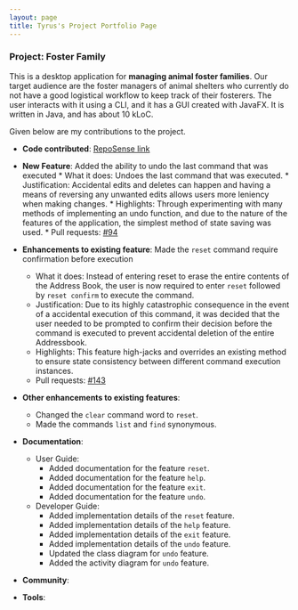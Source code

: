 ```yaml
---
layout: page
title: Tyrus's Project Portfolio Page 
---
```


### Project: Foster Family

This is a desktop application for **managing animal foster families**. Our target audience are the foster managers of animal shelters who currently do not have a good logistical workflow to keep track of their fosterers. The user interacts with it using a CLI, and it has a GUI created with JavaFX. It is written in Java, and has about 10 kLoC.

Given below are my contributions to the project.

* **Code contributed**: [RepoSense link](https://nus-cs2103-ay2324s1.github.io/tp-dashboard/?search=tyruslye&breakdown=false&sort=groupTitle%20dsc&sortWithin=title&since=2023-09-22&timeframe=commit&mergegroup=&groupSelect=groupByRepos)


* **New Feature**: Added the ability to undo the last command that was executed
        * What it does: Undoes the last command that was executed.
        * Justification: Accidental edits and deletes can happen and having a means of reversing any unwanted edits allows users more leniency when making changes.
        * Highlights: Through experimenting with many methods of implementing an undo function, and due to the nature of the features of the application, the simplest method of state saving was used.
        * Pull requests: [#94](https://github.com/AY2324S1-CS2103T-T13-4/tp/pull/94)


* **Enhancements to existing feature**: Made the `reset` command require confirmation before execution
    * What it does: Instead of entering reset to erase the entire contents of the Address Book, the user is now required to enter `reset` followed by `reset confirm` to execute the command.
    * Justification: Due to its highly catastrophic consequence in the event of a accidental execution of this command, it was decided that the user needed to be prompted to confirm their decision before the command is executed to prevent accidental deletion of the entire Addressbook.
    * Highlights: This feature high-jacks and overrides an existing method to ensure state consistency between different command execution instances.
    * Pull requests: [#143](https://github.com/AY2324S1-CS2103T-T13-4/tp/pull/143)


* **Other enhancements to existing features**:
    * Changed the `clear` command word to `reset`.
    * Made the commands `list` and `find` synonymous.


* **Documentation**:
    * User Guide:
        * Added documentation for the feature `reset`.
        * Added documentation for the feature `help`.
        * Added documentation for the feature `exit`.
        * Added documentation for the feature `undo`.
    * Developer Guide:
        * Added implementation details of the `reset` feature.
        * Added implementation details of the `help` feature.
        * Added implementation details of the `exit` feature.
        * Added implementation details of the `undo` feature.
        * Updated the class diagram for `undo` feature.
        * Added the activity diagram for `undo` feature.
* **Community**:

* **Tools**:
